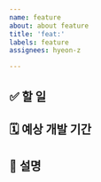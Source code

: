 ```yaml
---
name: feature
about: about feature
title: 'feat:'
labels: feature
assignees: hyeon-z

---
```


## ✅ 할 일

## 🗓️ 예상 개발 기간

## 📝 설명

